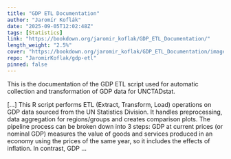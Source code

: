 ```yaml
---
title: "GDP ETL Documentation"
author: "Jaromír Koflák"
date: "2025-09-05T12:02:48Z"
tags: [Statistics]
link: "https://bookdown.org/jaromir_koflak/GDP_ETL_Documentation/"
length_weight: "2.5%"
cover: "https://bookdown.org/jaromir_koflak/GDP_ETL_Documentation/images/UNCTAD_Blue.png"
repo: "JaromirKoflak/gdp-etl"
pinned: false
---
```


<p>This is the documentation of the GDP ETL script used for automatic
collection and transformation of GDP data for UNCTADstat.</p> [...] This R script performs ETL (Extract, Transform, Load) operations on GDP data sourced from the UN Statistics Division. It handles preprocessing, data aggregation for regions/groups and creates comparison plots. The pipeline process can be broken down into 3 steps: GDP at current prices (or nominal GDP) measures the value of goods and services produced in an economy using the prices of the same year, so it includes the effects of inflation. In contrast, GDP ...
